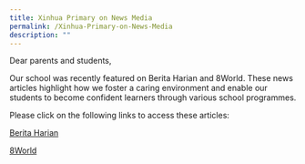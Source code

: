 ```yaml
---
title: Xinhua Primary on News Media
permalink: /Xinhua-Primary-on-News-Media
description: ""
---
```

Dear parents and students,

Our school was recently featured on Berita Harian and 8World. These news articles highlight how we foster a caring environment and enable our students to become confident learners through various school programmes.

Please click on the following links to access these articles:

[Berita Harian](https://www.beritaharian.sg/setempat/pupuk-semangat-kekitaan)

[8World](https://www.8world.com/singapore/llp-programmes-music-and-visual-arts-1858931)